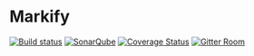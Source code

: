 # Markify

[![Build status](https://dev.azure.com/julien-pires/Markify/_apis/build/status/Markify-CI)](https://dev.azure.com/julien-pires/Markify/_build?definitionId=1&view=buildsHistory)
[![SonarQube](https://sonarcloud.io/api/project_badges/measure?project=Markify&metric=alert_status)](https://sonarcloud.io/dashboard?id=Markify)
[![Coverage Status](https://coveralls.io/repos/github/Julien-Pires/Markify/badge.svg?branch=master)](https://coveralls.io/github/Julien-Pires/Markify?branch=master)
[![Gitter Room](https://badges.gitter.im/Join%20Chat.svg)](https://gitter.im/Markify/Lobby)
